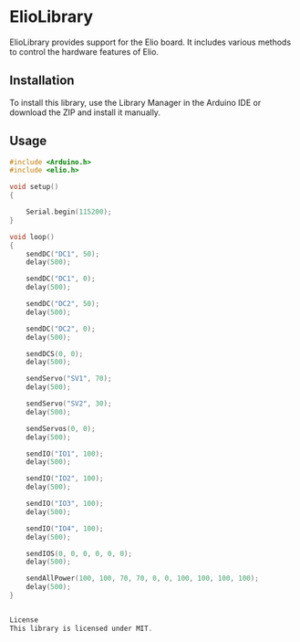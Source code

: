 # ElioLibrary

ElioLibrary provides support for the Elio board. It includes various methods to control the hardware features of Elio.

## Installation

To install this library, use the Library Manager in the Arduino IDE or download the ZIP and install it manually.

## Usage

```cpp
#include <Arduino.h>
#include <elio.h>

void setup()
{

    Serial.begin(115200);
}

void loop()
{
    sendDC("DC1", 50);
    delay(500);

    sendDC("DC1", 0);
    delay(500);

    sendDC("DC2", 50);
    delay(500);

    sendDC("DC2", 0);
    delay(500);

    sendDCS(0, 0);
    delay(500);

    sendServo("SV1", 70);
    delay(500);

    sendServo("SV2", 30);
    delay(500);

    sendServos(0, 0);
    delay(500);

    sendIO("IO1", 100);
    delay(500);

    sendIO("IO2", 100);
    delay(500);

    sendIO("IO3", 100);
    delay(500);

    sendIO("IO4", 100);
    delay(500);

    sendIOS(0, 0, 0, 0, 0, 0);
    delay(500);

    sendAllPower(100, 100, 70, 70, 0, 0, 100, 100, 100, 100);
    delay(500);
}


License
This library is licensed under MIT.


